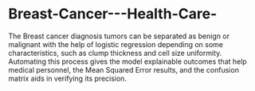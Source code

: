 # Breast-Cancer---Health-Care-
The Breast cancer diagnosis tumors can be separated as benign or malignant with the help of logistic regression depending on some characteristics, such as clump thickness and cell size uniformity. Automating this process gives the model explainable outcomes that help medical personnel, the Mean Squared Error results, and the confusion matrix aids in verifying its precision. 
